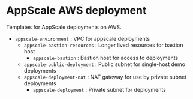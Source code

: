 # AppScale AWS deployment

Templates for AppScale deployments on AWS.

* `appscale-environment` : VPC for appscale deployments
  * `appscale-bastion-resources` : Longer lived resources for bastion host
    * `appscale-bastion` : Bastion host for access to deployments
  * `appscale-public-deployment` : Public subnet for single-host demo deployments
  * `appscale-deployment-nat` : NAT gateway for use by private subnet deployments
    * `appscale-deployment` : Private subnet for deployments

